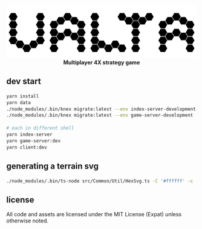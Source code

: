 <div align="center">
    <img src="logo.png" />
    <div><strong>Multiplayer 4X strategy game</strong></div>
</diV>

## dev start

```sh
yarn install
yarn data
./node_modules/.bin/knex migrate:latest --env index-server-development
./node_modules/.bin/knex migrate:latest --env game-server-development

# each in different shell
yarn index-server
yarn game-server:dev
yarn client:dev
```

## generating a terrain svg

```sh
./node_modules/.bin/ts-node src/Common/Util/HexSvg.ts -C '#ffffff' -c '#000000' > thing.svg
```

## license

All code and assets are licensed under the MIT License (Expat) unless otherwise noted.
